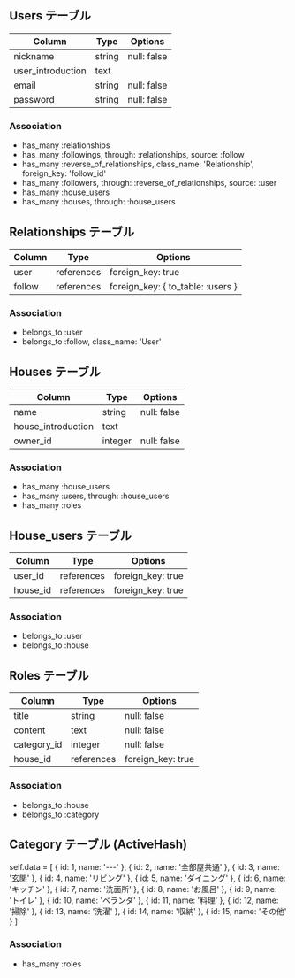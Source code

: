 ## Users テーブル
| Column            | Type   | Options     |
| ----------------- | ------ | ----------- |
| nickname          | string | null: false |
| user_introduction | text   |             |
| email             | string | null: false |
| password          | string | null: false |

### Association
- has_many :relationships
- has_many :followings, through: :relationships, source: :follow
- has_many :reverse_of_relationships, class_name: 'Relationship', foreign_key: 'follow_id'
- has_many :followers, through: :reverse_of_relationships, source: :user
- has_many :house_users
- has_many :houses, through: :house_users



## Relationships テーブル
| Column | Type       | Options                           |
| ------ | ---------- | --------------------------------- |
| user   | references | foreign_key: true                 |
| follow | references | foreign_key: { to_table: :users } |

### Association
- belongs_to :user
- belongs_to :follow, class_name: 'User'



## Houses テーブル
| Column             | Type    | Options     |
| ------------------ | ------- | ------------|
| name               | string  | null: false |
| house_introduction | text    |             |
| owner_id           | integer | null: false |

### Association
- has_many :house_users
- has_many :users, through: :house_users
- has_many :roles



## House_users テーブル
| Column    | Type       | Options           |
| --------- | ---------- | ----------------- |
| user_id   | references | foreign_key: true |
| house_id  | references | foreign_key: true |

### Association
- belongs_to :user
- belongs_to :house



## Roles テーブル
| Column      | Type       | Options           |
|-------------|------------|-------------------|
| title       | string     | null: false       |
| content     | text       | null: false       |
| category_id | integer    | null: false       |
| house_id    | references | foreign_key: true |

### Association
- belongs_to :house
- belongs_to :category



## Category テーブル (ActiveHash)
self.data = [
  { id: 1, name: '---' },
  { id: 2, name: '全部屋共通' },
  { id: 3, name: '玄関' },
  { id: 4, name: 'リビング' },
  { id: 5, name: 'ダイニング' },
  { id: 6, name: 'キッチン' },
  { id: 7, name: '洗面所' },
  { id: 8, name: 'お風呂' },
  { id: 9, name: 'トイレ' },
  { id: 10, name: 'ベランダ' },
  { id: 11, name: '料理' },
  { id: 12, name: '掃除' },
  { id: 13, name: '洗濯' },
  { id: 14, name: '収納' },
  { id: 15, name: 'その他' }
]

### Association
- has_many :roles
